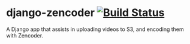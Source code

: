 # django-zencoder [![Build Status](https://travis-ci.org/theonion/django-zencoder.svg?branch=master)](https://travis-ci.org/theonion/django-zencoder) 

A Django app that assists in uploading videos to S3, and encoding them with Zencoder.
